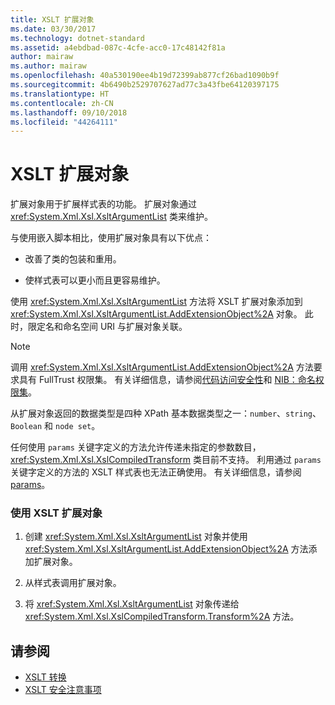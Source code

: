 ```yaml
---
title: XSLT 扩展对象
ms.date: 03/30/2017
ms.technology: dotnet-standard
ms.assetid: a4ebdbad-087c-4cfe-acc0-17c48142f81a
author: mairaw
ms.author: mairaw
ms.openlocfilehash: 40a530190ee4b19d72399ab877cf26bad1090b9f
ms.sourcegitcommit: 4b6490b2529707627ad77c3a43fbe64120397175
ms.translationtype: HT
ms.contentlocale: zh-CN
ms.lasthandoff: 09/10/2018
ms.locfileid: "44264111"
---
```

# <a name="xslt-extension-objects"></a>XSLT 扩展对象
扩展对象用于扩展样式表的功能。 扩展对象通过 <xref:System.Xml.Xsl.XsltArgumentList> 类来维护。  
  
 与使用嵌入脚本相比，使用扩展对象具有以下优点：  
  
-   改善了类的包装和重用。  
  
-   使样式表可以更小而且更容易维护。  
  
 使用 <xref:System.Xml.Xsl.XsltArgumentList> 方法将 XSLT 扩展对象添加到 <xref:System.Xml.Xsl.XsltArgumentList.AddExtensionObject%2A> 对象。 此时，限定名和命名空间 URI 与扩展对象关联。  
  
> [!NOTE]
>  调用 <xref:System.Xml.Xsl.XsltArgumentList.AddExtensionObject%2A> 方法要求具有 FullTrust 权限集。 有关详细信息，请参阅[代码访问安全性](https://msdn.microsoft.com/library/23a20143-241d-4fe5-9d9f-3933fd594c03)和 [NIB：命名权限集](https://msdn.microsoft.com/library/08250d67-c99d-4ab0-8d2b-b0e12019f6e3)。  
  
 从扩展对象返回的数据类型是四种 XPath 基本数据类型之一：`number`、`string`、`Boolean` 和 `node set`。  
  
 任何使用 `params` 关键字定义的方法允许传递未指定的参数数目，<xref:System.Xml.Xsl.XslCompiledTransform> 类目前不支持。 利用通过 `params` 关键字定义的方法的 XSLT 样式表也无法正确使用。 有关详细信息，请参阅 [params](~/docs/csharp/language-reference/keywords/params.md)。  
  
### <a name="to-use-an-xslt-extension-object"></a>使用 XSLT 扩展对象  
  
1.  创建 <xref:System.Xml.Xsl.XsltArgumentList> 对象并使用 <xref:System.Xml.Xsl.XsltArgumentList.AddExtensionObject%2A> 方法添加扩展对象。  
  
2.  从样式表调用扩展对象。  
  
3.  将 <xref:System.Xml.Xsl.XsltArgumentList> 对象传递给 <xref:System.Xml.Xsl.XslCompiledTransform.Transform%2A> 方法。  
  
## <a name="see-also"></a>请参阅

- [XSLT 转换](../../../../docs/standard/data/xml/xslt-transformations.md)  
- [XSLT 安全注意事项](../../../../docs/standard/data/xml/xslt-security-considerations.md)
